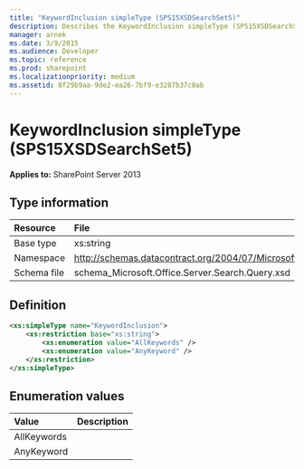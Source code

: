 ```yaml
---
title: "KeywordInclusion simpleType (SPS15XSDSearchSet5)"
description: Describes the KeywordInclusion simpleType (SPS15XSDSearchSet5) and provides the type information, a definition, and enumeration values in SharePoint.
manager: arnek
ms.date: 3/9/2015
ms.audience: Developer
ms.topic: reference
ms.prod: sharepoint
ms.localizationpriority: medium
ms.assetid: 8f29b9aa-9de2-ea26-7bf9-e3287b37c0ab
---
```


# KeywordInclusion simpleType (SPS15XSDSearchSet5)

 
  
 **Applies to:** SharePoint Server 2013
  
## Type information

| Resource | File |
|:-----|:-----|
|Base type <br/> |xs:string  <br/> |
|Namespace <br/> |http://schemas.datacontract.org/2004/07/Microsoft.Office.Server.Search.Query  <br/> |
|Schema file <br/> |schema_Microsoft.Office.Server.Search.Query.xsd  <br/> |
   
## Definition

```XML
<xs:simpleType name="KeywordInclusion">
    <xs:restriction base="xs:string">
        <xs:enumeration value="AllKeywords" />
        <xs:enumeration value="AnyKeyword" />
    </xs:restriction>
</xs:simpleType>

```

## Enumeration values

|**Value**|**Description**|
|:-----|:-----|
|AllKeywords  <br/> ||
|AnyKeyword  <br/> ||
   


